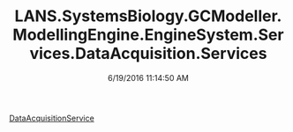 ﻿---
title: LANS.SystemsBiology.GCModeller.ModellingEngine.EngineSystem.Services.DataAcquisition.Services
date: 6/19/2016 11:14:50 AM
---

[DataAcquisitionService](T-LANS.SystemsBiology.GCModeller.ModellingEngine.EngineSystem.Services.DataAcquisition.Services.DataAcquisitionService.html)
